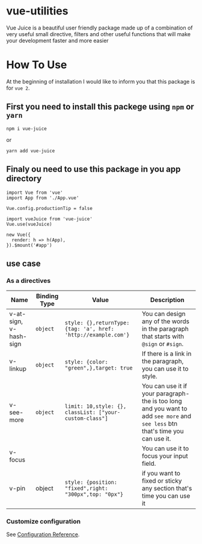 # vue-utilities
Vue Juice is a beautiful user friendly package made up of a combination of very useful small directive, filters and other useful functions that will make your development faster and more easier
# How To Use
At the beginning of installation I would like to inform you that this package is for ``vue 2``.

 ## First you need to install this packege using ```npm``` or ```yarn``` 

```
npm i vue-juice
```
or 
```
yarn add vue-juice
```
## Finaly ou need to use this package in you app directory

```
import Vue from 'vue'
import App from './App.vue'

Vue.config.productionTip = false

import vueJuice from 'vue-juice'
Vue.use(vueJuice)

new Vue({
  render: h => h(App),
}).$mount('#app')
```
## use case

### As a **directives** 
| Name | Binding Type | Value | Description |
|------|--------------|-------|-------------|
| v-at-sign, v-hash-sign | `object` | `style: {},returnType: {tag: 'a', href: 'http://example.com'}`| You can design any of the words in the paragraph that starts with `@sign` or `#sign`. |
| v-linkup | `object` |  `style: {color: "green",},target: true` | If there is a link in the paragraph, you can use it to style.|
| v-see-more | `object` | `limit: 10,style: {}, classList: ["your-custom-class"]` | You can use it if your paragraph-the is too long and you want to add `see more` and `see less` btn that's time you can use it.|
| v-focus |  | | You can use it to focus your input field.|
| v-pin | object | `style: {position: "fixed",right: "300px",top: "0px"}` | if you want to fixed or sticky any section that's time you can use it |
### Customize configuration
See [Configuration Reference](https://github.com/MdEahiaMondal/vue-juice).
